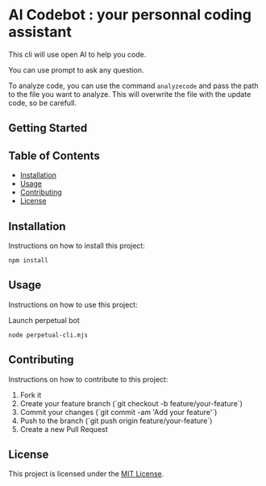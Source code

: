 <!-- analyzecode commands/analyze-code.mjs
analyzecode commands/chat-completion.mjs -->

# AI Codebot : your personnal coding assistant

This cli will use open AI to help you code.

You can use prompt to ask any question.

To analyze code, you can use the command `analyzecode` and pass the path to the file you want to analyze.
This will overwrite the file with the update code, so be carefull.

## Getting Started

## Table of Contents

- [Installation](#installation)
- [Usage](#usage)
- [Contributing](#contributing)
- [License](#license)

## Installation

Instructions on how to install this project:

```
npm install
```

## Usage

Instructions on how to use this project:

Launch perpetual bot
```
node perpetual-cli.mjs
```
## Contributing

Instructions on how to contribute to this project:

1. Fork it
2. Create your feature branch (\`git checkout -b feature/your-feature\`)
3. Commit your changes (\`git commit -am 'Add your feature'\`)
4. Push to the branch (\`git push origin feature/your-feature\`)
5. Create a new Pull Request

## License

This project is licensed under the [MIT License](LICENSE).